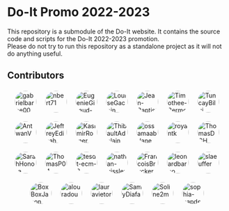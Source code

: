 # Do-It Promo 2022-2023

This repository is a submodule of the Do-It website. It contains the source code and scripts for the Do-It 2022-2023 promotion.\
Please do not try to run this repository as a standalone project as it will not do anything useful.

## Contributors

<div style="display: flex; flex-wrap: wrap; gap: 10px; justify-content: center; align-items: center;">
    <a href="https://github.com/gabrielbarbe00" style="display: flex; flex-direction: column; align-items: center; text-decoration: none;"><img src="https://avatars.githubusercontent.com/u/112874056?v=4" title="gabrielbarbe00" alt="gabrielbarbe00" style="width: 50px; height: 50px; border-radius: 50%; margin: 5px;"></a>
    <a href="https://github.com/nbert71" style="display: flex; flex-direction: column; align-items: center; text-decoration: none;"><img src="https://avatars.githubusercontent.com/u/75083621?v=4" title="nbert71" alt="nbert71" style="width: 50px; height: 50px; border-radius: 50%; margin: 5px;"></a>
    <a href="https://github.com/EugenieGiraud-Telme" style="display: flex; flex-direction: column; align-items: center; text-decoration: none;"><img src="https://avatars.githubusercontent.com/u/112874091?v=4" title="EugenieGiraud-Telme" alt="EugenieGiraud-Telme" style="width: 50px; height: 50px; border-radius: 50%; margin: 5px;"></a>
    <a href="https://github.com/LouiseGacoin" style="display: flex; flex-direction: column; align-items: center; text-decoration: none;"><img src="https://avatars.githubusercontent.com/u/112874138?v=4" title="LouiseGacoin" alt="LouiseGacoin" style="width: 50px; height: 50px; border-radius: 50%; margin: 5px;"></a>
    <a href="https://github.com/Jean-Baptiste-DP" style="display: flex; flex-direction: column; align-items: center; text-decoration: none;"><img src="https://avatars.githubusercontent.com/u/77680664?v=4" title="Jean-Baptiste-DP" alt="Jean-Baptiste-DP" style="width: 50px; height: 50px; border-radius: 50%; margin: 5px;"></a>
    <a href="https://github.com/Timothee-Bermond" style="display: flex; flex-direction: column; align-items: center; text-decoration: none;"><img src="https://avatars.githubusercontent.com/u/94856338?v=4" title="Timothee-Bermond" alt="Timothee-Bermond" style="width: 50px; height: 50px; border-radius: 50%; margin: 5px;"></a>
    <a href="https://github.com/TuncayBilgi" style="display: flex; flex-direction: column; align-items: center; text-decoration: none;"><img src="https://avatars.githubusercontent.com/u/90749676?v=4" title="TuncayBilgi" alt="TuncayBilgi" style="width: 50px; height: 50px; border-radius: 50%; margin: 5px;"></a>
    <a href="https://github.com/AntwanV" style="display: flex; flex-direction: column; align-items: center; text-decoration: none;"><img src="https://avatars.githubusercontent.com/u/73229456?v=4" title="AntwanV" alt="AntwanV" style="width: 50px; height: 50px; border-radius: 50%; margin: 5px;"></a>
    <a href="https://github.com/JeffreyEdisah" style="display: flex; flex-direction: column; align-items: center; text-decoration: none;"><img src="https://avatars.githubusercontent.com/u/112874174?v=4" title="JeffreyEdisah" alt="JeffreyEdisah" style="width: 50px; height: 50px; border-radius: 50%; margin: 5px;"></a>
    <a href="https://github.com/KasimirRomer" style="display: flex; flex-direction: column; align-items: center; text-decoration: none;"><img src="https://avatars.githubusercontent.com/u/47687775?v=4" title="KasimirRomer" alt="KasimirRomer" style="width: 50px; height: 50px; border-radius: 50%; margin: 5px;"></a>
    <a href="https://github.com/ThibaultAdelain" style="display: flex; flex-direction: column; align-items: center; text-decoration: none;"><img src="https://avatars.githubusercontent.com/u/94785843?v=4" title="ThibaultAdelain" alt="ThibaultAdelain" style="width: 50px; height: 50px; border-radius: 50%; margin: 5px;"></a>
    <a href="https://github.com/ossamaabdane" style="display: flex; flex-direction: column; align-items: center; text-decoration: none;"><img src="https://avatars.githubusercontent.com/u/112874071?v=4" title="ossamaabdane" alt="ossamaabdane" style="width: 50px; height: 50px; border-radius: 50%; margin: 5px;"></a>
    <a href="https://github.com/royantk" style="display: flex; flex-direction: column; align-items: center; text-decoration: none;"><img src="https://avatars.githubusercontent.com/u/91052551?v=4" title="royantk" alt="royantk" style="width: 50px; height: 50px; border-radius: 50%; margin: 5px;"></a>
    <a href="https://github.com/ThomasDGH" style="display: flex; flex-direction: column; align-items: center; text-decoration: none;"><img src="https://avatars.githubusercontent.com/u/116448822?v=4" title="ThomasDGH" alt="ThomasDGH" style="width: 50px; height: 50px; border-radius: 50%; margin: 5px;"></a>
    <a href="https://github.com/SarahHonore" style="display: flex; flex-direction: column; align-items: center; text-decoration: none;"><img src="https://avatars.githubusercontent.com/u/112874112?v=4" title="SarahHonore" alt="SarahHonore" style="width: 50px; height: 50px; border-radius: 50%; margin: 5px;"></a>
    <a href="https://github.com/ThomasP04" style="display: flex; flex-direction: column; align-items: center; text-decoration: none;"><img src="https://avatars.githubusercontent.com/u/95079084?v=4" title="ThomasP04" alt="ThomasP04" style="width: 50px; height: 50px; border-radius: 50%; margin: 5px;"></a>
    <a href="https://github.com/tesdt-ecm-3" style="display: flex; flex-direction: column; align-items: center; text-decoration: none;"><img src="https://avatars.githubusercontent.com/u/144914029?v=4" title="tesdt-ecm-3" alt="tesdt-ecm-3" style="width: 50px; height: 50px; border-radius: 50%; margin: 5px;"></a>
    <a href="https://github.com/nathan-gissler" style="display: flex; flex-direction: column; align-items: center; text-decoration: none;"><img src="https://avatars.githubusercontent.com/u/112874234?v=4" title="nathan-gissler" alt="nathan-gissler" style="width: 50px; height: 50px; border-radius: 50%; margin: 5px;"></a>
    <a href="https://github.com/FrancoisBrucker" style="display: flex; flex-direction: column; align-items: center; text-decoration: none;"><img src="https://avatars.githubusercontent.com/u/1096186?v=4" title="FrancoisBrucker" alt="FrancoisBrucker" style="width: 50px; height: 50px; border-radius: 50%; margin: 5px;"></a>
    <a href="https://github.com/leonardbarbo" style="display: flex; flex-direction: column; align-items: center; text-decoration: none;"><img src="https://avatars.githubusercontent.com/u/112567740?v=4" title="leonardbarbo" alt="leonardbarbo" style="width: 50px; height: 50px; border-radius: 50%; margin: 5px;"></a>
    <a href="https://github.com/slaeuffer" style="display: flex; flex-direction: column; align-items: center; text-decoration: none;"><img src="https://avatars.githubusercontent.com/u/78797063?v=4" title="slaeuffer" alt="slaeuffer" style="width: 50px; height: 50px; border-radius: 50%; margin: 5px;"></a>
    <a href="https://github.com/BoxBoxJason" style="display: flex; flex-direction: column; align-items: center; text-decoration: none;"><img src="https://avatars.githubusercontent.com/u/62643679?v=4" title="BoxBoxJason" alt="BoxBoxJason" style="width: 50px; height: 50px; border-radius: 50%; margin: 5px;"></a>
    <a href="https://github.com/alouradou" style="display: flex; flex-direction: column; align-items: center; text-decoration: none;"><img src="https://avatars.githubusercontent.com/u/18040415?v=4" title="alouradou" alt="alouradou" style="width: 50px; height: 50px; border-radius: 50%; margin: 5px;"></a>
    <a href="https://github.com/lauravietor" style="display: flex; flex-direction: column; align-items: center; text-decoration: none;"><img src="https://avatars.githubusercontent.com/u/92258848?v=4" title="lauravietor" alt="lauravietor" style="width: 50px; height: 50px; border-radius: 50%; margin: 5px;"></a>
    <a href="https://github.com/SamyDiafat" style="display: flex; flex-direction: column; align-items: center; text-decoration: none;"><img src="https://avatars.githubusercontent.com/u/118663043?v=4" title="SamyDiafat" alt="SamyDiafat" style="width: 50px; height: 50px; border-radius: 50%; margin: 5px;"></a>
    <a href="https://github.com/Soline2m" style="display: flex; flex-direction: column; align-items: center; text-decoration: none;"><img src="https://avatars.githubusercontent.com/u/107858996?v=4" title="Soline2m" alt="Soline2m" style="width: 50px; height: 50px; border-radius: 50%; margin: 5px;"></a>
    <a href="https://github.com/sophia-capdevielle" style="display: flex; flex-direction: column; align-items: center; text-decoration: none;"><img src="https://avatars.githubusercontent.com/u/180400312?v=4" title="sophia-capdevielle" alt="sophia-capdevielle" style="width: 50px; height: 50px; border-radius: 50%; margin: 5px;"></a>
</div>